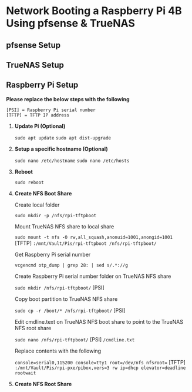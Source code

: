 # Network Booting a Raspberry Pi 4B Using pfsense & TrueNAS

## pfsense Setup

## TrueNAS Setup

## Raspberry Pi Setup

**Please replace the below steps with the following**

    [PSI] = Raspberry Pi serial number
    [TFTP] = TFTP IP address

1. **Update Pi (Optional)**

    `sudo apt update`
    `sudo apt dist-upgrade`

2. **Setup a specific hostname (Optional)**

    `sudo nano /etc/hostname`
    `sudo nano /etc/hosts`

3. **Reboot**

    `sudo reboot`

4. **Create NFS Boot Share**

    Create local folder
    
    `sudo mkdir -p /nfs/rpi-tftpboot`

    Mount TrueNAS NFS share to local share
    
    `sudo mount -t nfs -O rw,all_squash,anonuid=1001,anongid=1001 ` [TFTP] `:/mnt/Vault/Pis/rpi-tftpboot /nfs/rpi-tftpboot/`

    Get Raspberry Pi serial number 
    
    `vcgencmd otp_dump | grep 28: | sed s/.*://g`

    Create Raspberry Pi serial number folder on TrueNAS NFS share
    
    `sudo mkdir /nfs/rpi-tftpboot/` [PSI]

    Copy boot partition to TrueNAS NFS share
	
    `sudo cp -r /boot/* /nfs/rpi-tftpboot/` [PSI]

    Edit cmdline.text on TrueNAS NFS boot share to point to the TrueNAS NFS root share
	
    `sudo nano /nfs/rpi-tftpboot/` [PSI] `/cmdline.txt`
		
    Replace contents with the following
        
    `console=serial0,115200 console=tty1 root=/dev/nfs nfsroot=` [TFTP] `:/mnt/Vault/Pis/rpi-pxe/pibox,vers=3 rw ip=dhcp elevator=deadline rootwait`




5. **Create NFS Root Share**
